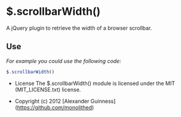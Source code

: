 # $.scrollbarWidth()

A jQuery plugin to retrieve the width of a browser scrollbar.

## Use
*For example you could use the following code:*

```javascript
$.scrollbarWidth()
```


* License
    The $.scrollbarWidth() module is licensed under the MIT (MIT_LICENSE.txt) license.

* Copyright (c) 2012 [Alexander Guinness] (https://github.com/monolithed)
